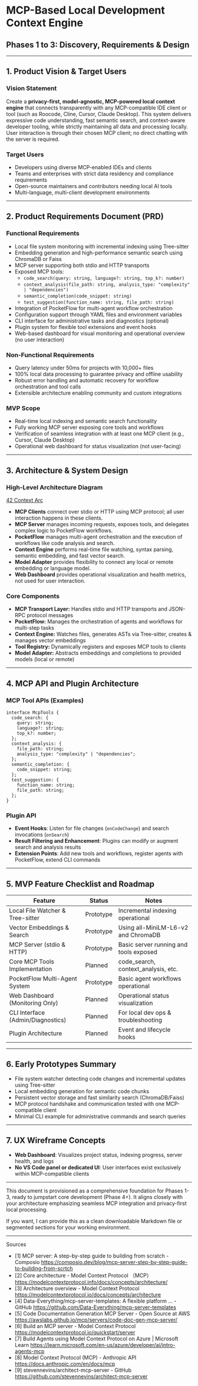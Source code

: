 # MCP-Based Local Development Context Engine  
## Phases 1 to 3: Discovery, Requirements & Design  

---

## 1. Product Vision & Target Users

### Vision Statement  
Create a **privacy-first, model-agnostic, MCP-powered local context engine** that connects transparently with any MCP-compatible IDE client or tool (such as Roocode, Cline, Cursor, Claude Desktop). This system delivers expressive code understanding, fast semantic search, and context-aware developer tooling, while strictly maintaining all data and processing locally. User interaction is through their chosen MCP client; no direct chatting with the server is required.

### Target Users  
- Developers using diverse MCP-enabled IDEs and clients  
- Teams and enterprises with strict data residency and compliance requirements  
- Open-source maintainers and contributors needing local AI tools  
- Multi-language, multi-client development environments  

---

## 2. Product Requirements Document (PRD)

### Functional Requirements  
- Local file system monitoring with incremental indexing using Tree-sitter  
- Embedding generation and high-performance semantic search using ChromaDB or Faiss  
- MCP server supporting both stdio and HTTP transports  
- Exposed MCP tools:  
  - `code_search(query: string, language?: string, top_k?: number)`  
  - `context_analysis(file_path: string, analysis_type: "complexity" | "dependencies")`  
  - `semantic_completion(code_snippet: string)`  
  - `test_suggestion(function_name: string, file_path: string)`  
- Integration of PocketFlow for multi-agent workflow orchestration  
- Configuration support through YAML files and environment variables  
- CLI interface for administrative tasks and diagnostics (optional)  
- Plugin system for flexible tool extensions and event hooks  
- Web-based dashboard for visual monitoring and operational overview (no user interaction)  

### Non-Functional Requirements  
- Query latency under 50ms for projects with 10,000+ files  
- 100% local data processing to guarantee privacy and offline usability  
- Robust error handling and automatic recovery for workflow orchestration and tool calls  
- Extensible architecture enabling community and custom integrations  

### MVP Scope  
- Real-time local indexing and semantic search functionality  
- Fully working MCP server exposing core tools and workflows  
- Verification of seamless integration with at least one MCP client (e.g., Cursor, Claude Desktop)  
- Operational web dashboard for status visualization (not user-facing)  

---

## 3. Architecture & System Design

### High-Level Architecture Diagram

[42 Context Arc](./images/42ContextArc.png)

- **MCP Clients** connect over stdio or HTTP using MCP protocol; all user interaction happens in these clients.  
- **MCP Server** manages incoming requests, exposes tools, and delegates complex logic to PocketFlow workflows.  
- **PocketFlow** manages multi-agent orchestration and the execution of workflows like code analysis and search.  
- **Context Engine** performs real-time file watching, syntax parsing, semantic embedding, and fast vector search.  
- **Model Adapter** provides flexibility to connect any local or remote embedding or language model.  
- **Web Dashboard** provides operational visualization and health metrics, not used for user interaction.

### Core Components  
- **MCP Transport Layer:** Handles stdio and HTTP transports and JSON-RPC protocol messages  
- **PocketFlow:** Manages the orchestration of agents and workflows for multi-step tasks  
- **Context Engine:** Watches files, generates ASTs via Tree-sitter, creates & manages vector embeddings  
- **Tool Registry:** Dynamically registers and exposes MCP tools to clients  
- **Model Adapter:** Abstracts embeddings and completions to provided models (local or remote)  

---

## 4. MCP API and Plugin Architecture

### MCP Tool APIs (Examples)

```
interface McpTools {
  code_search: {
    query: string;
    language?: string;
    top_k?: number;
  };
  context_analysis: {
    file_path: string;
    analysis_type: "complexity" | "dependencies";
  };
  semantic_completion: {
    code_snippet: string;
  };
  test_suggestion: {
    function_name: string;
    file_path: string;
  };
}
```

### Plugin API

- **Event Hooks**: Listen for file changes (`onCodeChange`) and search invocations (`onSearch`)  
- **Result Filtering and Enhancement**: Plugins can modify or augment search and analysis results  
- **Extension Points**: Add new tools and workflows, register agents with PocketFlow, extend CLI commands  

---

## 5. MVP Feature Checklist and Roadmap

| Feature                         | Status      | Notes                                |
|--------------------------------|-------------|-------------------------------------|
| Local File Watcher & Tree-sitter| Prototype   | Incremental indexing operational     |
| Vector Embeddings & Search      | Prototype   | Using all-MiniLM-L6-v2 and ChromaDB |
| MCP Server (stdio & HTTP)       | Prototype   | Basic server running and tools exposed|
| Core MCP Tools Implementation  | Planned     | code_search, context_analysis, etc. |
| PocketFlow Multi-Agent System   | Prototype   | Basic agent workflows operational    |
| Web Dashboard (Monitoring Only) | Planned     | Operational status visualization     |
| CLI Interface (Admin/Diagnostics)| Planned    | For local dev ops & troubleshooting  |
| Plugin Architecture             | Planned     | Event and lifecycle hooks             |

---

## 6. Early Prototypes Summary

- File system watcher detecting code changes and incremental updates using Tree-sitter  
- Local embedding generation for semantic code chunks  
- Persistent vector storage and fast similarity search (ChromaDB/Faiss)  
- MCP protocol handshake and communication tested with one MCP-compatible client  
- Minimal CLI example for administrative commands and search queries  

---

## 7. UX Wireframe Concepts

- **Web Dashboard**: Visualizes project status, indexing progress, server health, and logs   
- **No VS Code panel or dedicated UI**: User interfaces exist exclusively within MCP-compatible clients  

---

This document is provisioned as a comprehensive foundation for Phases 1-3, ready to jumpstart core development (Phase 4+). It aligns closely with your architecture emphasizing seamless MCP integration and privacy-first local processing.

If you want, I can provide this as a clean downloadable Markdown file or segmented sections for your working environment.

---


Sources
- [1] MCP server: A step-by-step guide to building from scratch - Composio https://composio.dev/blog/mcp-server-step-by-step-guide-to-building-from-scrtch
- [2] Core architecture - Model Context Protocol （MCP） https://modelcontextprotocol.info/docs/concepts/architecture/
- [3] Architecture overview - Model Context Protocol https://modelcontextprotocol.io/docs/concepts/architecture
- [4] Data-Everything/mcp-server-templates: A flexible platform ... - GitHub https://github.com/Data-Everything/mcp-server-templates
- [5] Code Documentation Generation MCP Server - Open Source at AWS https://awslabs.github.io/mcp/servers/code-doc-gen-mcp-server/
- [6] Build an MCP server - Model Context Protocol https://modelcontextprotocol.io/quickstart/server
- [7] Build Agents using Model Context Protocol on Azure | Microsoft Learn https://learn.microsoft.com/en-us/azure/developer/ai/intro-agents-mcp
- [8] Model Context Protocol (MCP) - Anthropic API https://docs.anthropic.com/en/docs/mcp
- [9] stevennevins/architect-mcp-server - GitHub https://github.com/stevennevins/architect-mcp-server
